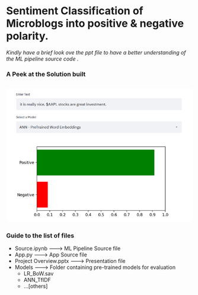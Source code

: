 # Sentiment Classification of Microblogs into positive & negative polarity. 

<em> Kindly have a brief look ove the ppt file to have a better understanding of the ML pipeline source code .</em>

### A Peek at the Solution built
![Alt text](/example.PNG)
---
### Guide to the list of files
* Source.ipynb									---> ML Pipeline Source file
* App.py										---> App Source file
* Project Overview.pptx							---> Presentation file
* Models										---> Folder containing pre-trained models for evaluation
	* LR_BoW.sav
	* ANN_TfIDF			
	* ...[others]
	